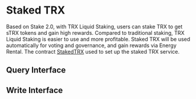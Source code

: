 # Staked TRX

Based on Stake 2.0, with TRX Liquid Staking, users can stake TRX to get sTRX tokens and gain high rewards. Compared to traditional staking, TRX Liquid Staking is easier to use and more profitable. Staked TRX will be used automatically for voting and governance, and gain rewards via Energy Rental.
The contract [StakedTRX](https://tronscan.org/#/token20/TU3kjFuhtEo42tsCBtfYUAZxoqQ4yuSLQ5) used to set up the staked TRX service.


## **Query Interface**



## **Write Interface**
